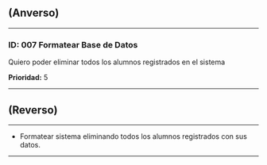## (Anverso)

---

### **ID:** 007 **Formatear Base de Datos**

Quiero poder eliminar todos los alumnos registrados en el sistema

**Prioridad:** 5

---

## (Reverso)

---

* Formatear sistema eliminando todos los alumnos registrados con sus datos.

---
